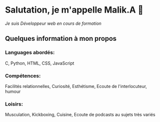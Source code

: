 # Salutation, je m'appelle Malik.A  👋


*Je suis Développeur web en cours de formation*

## Quelques information à mon propos

### Languages abordés:
C, Python, HTML, CSS, JavaScript
### Compétences:
Facilités relationnelles, Curiosité, Esthétisme, Ecoute de l'interlocuteur, humour
### Loisirs:
Musculation, Kickboxing, Cuisine, Ecoute de podcasts au sujets très variés



